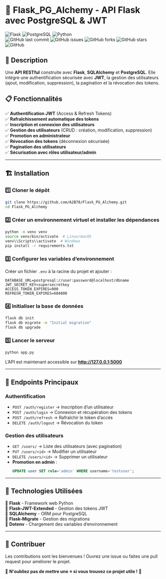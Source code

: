# 🚀 Flask_PG_Alchemy - API Flask avec PostgreSQL & JWT  

![Flask](https://img.shields.io/badge/Flask-000000?style=for-the-badge&logo=flask&logoColor=white)
![PostgreSQL](https://img.shields.io/badge/PostgreSQL-316192?style=for-the-badge&logo=postgresql&logoColor=white)
![Python](https://img.shields.io/badge/Python-3776AB?style=for-the-badge&logo=python&logoColor=white)  
![GitHub last commit](https://img.shields.io/github/last-commit/A2B78/Flask_PG_Alchemy?style=for-the-badge)
![GitHub issues](https://img.shields.io/github/issues/A2B78/Flask_PG_Alchemy?style=for-the-badge)
![GitHub forks](https://img.shields.io/github/forks/A2B78/Flask_PG_Alchemy?style=for-the-badge)
![GitHub stars](https://img.shields.io/github/stars/A2B78/Flask_PG_Alchemy?style=for-the-badge)
![GitHub](https://img.shields.io/github/license/A2B78/Flask_PG_Alchemy?style=for-the-badge) 

## 📌 Description  

Une **API RESTful** construite avec **Flask**, **SQLAlchemy** et **PostgreSQL**. Elle intègre une authentification sécurisée avec **JWT**, la gestion des utilisateurs (ajout, modification, suppression), la pagination et la révocation des tokens.  

## 📋 Fonctionnalités  

✅ **Authentification JWT** (Access & Refresh Tokens)  
✅ **Rafraîchissement automatique des tokens**  
✅ **Inscription et connexion des utilisateurs**  
✅ **Gestion des utilisateurs** (CRUD : création, modification, suppression)  
✅ **Promotion en administrateur**  
✅ **Révocation des tokens** (déconnexion sécurisée)  
✅ **Pagination des utilisateurs**  
✅ **Sécurisation avec rôles utilisateur/admin**  

---

## 🏗️ Installation  

### 1️⃣ Cloner le dépôt  
```bash
git clone https://github.com/A2B78/Flask_PG_Alchemy.git  
cd Flask_PG_Alchemy  
```

### 2️⃣ Créer un environnement virtuel et installer les dépendances  
```bash
python -m venv venv  
source venv/bin/activate  # Linux/macOS  
venv\\Scripts\\activate  # Windows  
pip install -r requirements.txt  
```

### 3️⃣ Configurer les variables d’environnement  
Créer un fichier `.env` à la racine du projet et ajouter :  
```env
DATABASE_URL=postgresql://user:password@localhost/dbname  
JWT_SECRET_KEY=supersecretkey  
ACCESS_TOKEN_EXPIRES=900  
REFRESH_TOKEN_EXPIRES=604800  
```

### 4️⃣ Initialiser la base de données  
```bash
flask db init  
flask db migrate -m "Initial migration"  
flask db upgrade  
```

### 5️⃣ Lancer le serveur  
```bash
python app.py  
```
L’API est maintenant accessible sur **http://127.0.0.1:5000**  

---

## 🔐 Endpoints Principaux  

### Authentification  
- `POST /auth/register` → Inscription d’un utilisateur  
- `POST /auth/login` → Connexion et récupération des tokens  
- `POST /auth/refresh` → Rafraîchir le token d’accès  
- `DELETE /auth/logout` → Révocation du token  

### Gestion des utilisateurs  
- `GET /users/` → Liste des utilisateurs (avec pagination)  
- `PUT /users/<id>` → Modifier un utilisateur  
- `DELETE /users/<id>` → Supprimer un utilisateur  
- **Promotion en admin** :  
  ```sql
  UPDATE user SET role='admin' WHERE username='testuser';
  ```

---

## 🎯 Technologies Utilisées  
🔹 **Flask** - Framework web Python  
🔹 **Flask-JWT-Extended** - Gestion des tokens JWT  
🔹 **SQLAlchemy** - ORM pour PostgreSQL  
🔹 **Flask-Migrate** - Gestion des migrations  
🔹 **Dotenv** - Chargement des variables d’environnement  

---

## 🤝 Contribuer  
Les contributions sont les bienvenues ! Ouvrez une issue ou faites une pull request pour améliorer le projet.  

🚀 **N'oubliez pas de mettre une ⭐ si vous trouvez ce projet utile !** 🌟  